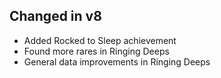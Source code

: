 ## Changed in v8

* Added Rocked to Sleep achievement
* Found more rares in Ringing Deeps
* General data improvements in Ringing Deeps

